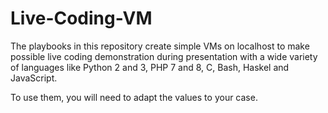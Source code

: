 Live-Coding-VM
==============

The playbooks in this repository create simple VMs on localhost to make possible
live coding demonstration during presentation with a wide variety of languages
like Python 2 and 3, PHP 7 and 8, C, Bash, Haskel and JavaScript.

To use them, you will need to adapt the values to your case.
